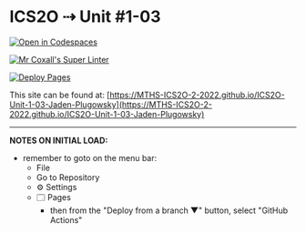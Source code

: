 # ICS2O ⇢ Unit #1-03

[![Open in Codespaces](https://classroom.github.com/assets/launch-codespace-f4981d0f882b2a3f0472912d15f9806d57e124e0fc890972558857b51b24a6f9.svg)](https://classroom.github.com/open-in-codespaces?assignment_repo_id=10133563)

[![Mr Coxall's Super Linter](https://github.com/MTHS-ICS2O-2-2022/ICS2O-Unit-1-03-Jaden-Plugowsky/workflows/Mr%20Coxall's%20Super%20Linter/badge.svg)](https://github.com/MTHS-ICS2O-2-2022/ICS2O-Unit-1-03-Jaden-Plugowsky/actions)

[![Deploy Pages](https://github.com/MTHS-ICS2O-2-2022/ICS2O-Unit-1-03-Jaden-Plugowsky/workflows/Deploy%20Pages/badge.svg)](https://github.com/MTHS-ICS2O-2-2022/ICS2O-Unit-1-03-Jaden-Plugowsky/actions)

This site can be found at: [https://MTHS-ICS2O-2-2022.github.io/ICS2O-Unit-1-03-Jaden-Plugowsky](https://MTHS-ICS2O-2-2022.github.io/ICS2O-Unit-1-03-Jaden-Plugowsky)

---

**NOTES ON INITIAL LOAD:**
- remember to goto on the menu bar:
  - File
  - Go to Repository
  - ⚙ Settings
  - 🗔 Pages
    - then from the "Deploy from a branch ▼" button, select "GitHub Actions"
